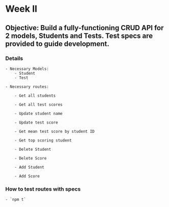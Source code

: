 # Week II

## Objective: Build a fully-functioning CRUD API for 2 models, Students and Tests. Test specs are provided to guide development.

### Details

	- Necessary Models:
		- Student 
		- Test  

	- Necessary routes: 

		- Get all students

		- Get all test scores

		- Update student name

		- Update test score 

		- Get mean test score by student ID

		- Get top scoring student

		- Delete Student

		- Delete Score

		- Add Student

		- Add Score



### How to test routes with specs
	- `npm t`
